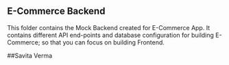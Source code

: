 ## E-Commerce Backend

This folder contains the Mock Backend created for E-Commerce App. It contains different API end-points and database configuration for building E-Commerce; so that you can focus on building Frontend.

##Savita Verma
